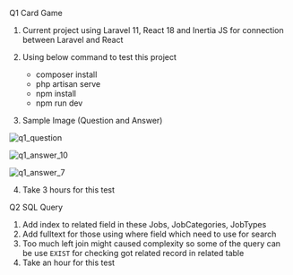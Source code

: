 Q1 Card Game
1. Current project using Laravel 11, React 18 and Inertia JS for connection between Laravel and React
2. Using below command to test this project
    - composer install
    - php artisan serve
    - npm install
    - npm run dev

3. Sample Image (Question and Answer)

![q1_question](https://github.com/Rexyou/fullstack_test/assets/17044873/7a427b65-7ca2-41e9-8241-cd3b06752ac1)

![q1_answer_10](https://github.com/Rexyou/fullstack_test/assets/17044873/dc8b810f-b0bc-451e-b2ff-4f11a8e3942e)

![q1_answer_7](https://github.com/Rexyou/fullstack_test/assets/17044873/64fb1526-2edc-4c0c-ac5e-25a383fc70e6)

4. Take 3 hours for this test



Q2 SQL Query
1. Add index to related field in these Jobs, JobCategories, JobTypes
2. Add fulltext for those using where field which need to use for search
3. Too much left join might caused complexity so some of the query can be use `EXIST` for checking got related record in related table
4. Take an hour for this test